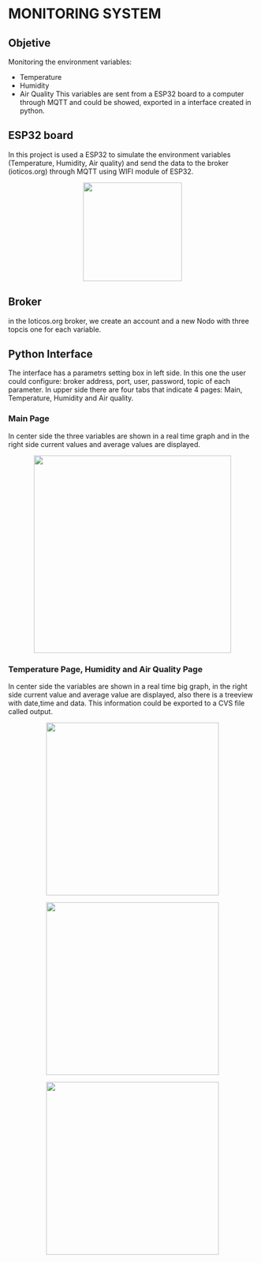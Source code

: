 # MONITORING SYSTEM
## Objetive
Monitoring the environment variables:
- Temperature
- Humidity
- Air Quality 
This variables are sent from a ESP32 board to a computer through MQTT and could be showed, exported in a interface created in python.

## ESP32 board
In this project is used a ESP32 to simulate the environment variables (Temperature, Humidity, Air quality) and send the data to the broker (ioticos.org) through MQTT using WIFI module of ESP32.  
<p align="center">
<img src="https://www.prometec.net/wp-content/uploads/2017/12/HTB1vqwDQXXXXXapXXXXq6xXFXXX0-768x768.jpg" height="200">
</p>

## Broker
in the Ioticos.org broker, we create an account and a new Nodo with three topcis one for each variable.
## Python Interface
The interface has a parametrs setting box in left side. In this one the user could configure: broker address, port, user, password, topic of each parameter.
In upper side there are four tabs that indicate 4 pages: Main, Temperature, Humidity and Air quality.

### Main Page
In center side the three variables are shown in a real time graph and in the right side current values and average values are displayed.
<p align="center">
<img src="https://github.com/JennyCGT/Project1/blob/master/images/Capture.JPG" height="400">
</p>  

### Temperature Page, Humidity and Air Quality Page  

In center side the variables are shown in a real time big graph, in the right side current value and average value are displayed, also there is a treeview with date,time and data. This information could be exported to a CVS file called output.  
<p align="center">
<img src="https://github.com/JennyCGT/Project1/blob/master/images/Capture1.JPG" height="350">
</p>  
<p align="center">
<img src="https://github.com/JennyCGT/Project1/blob/master/images/Captureh.JPG" height="350">
</p>  
<p align="center">
<img src="https://github.com/JennyCGT/Project1/blob/master/images/Capturea.JPG" height="350">
</p>  













